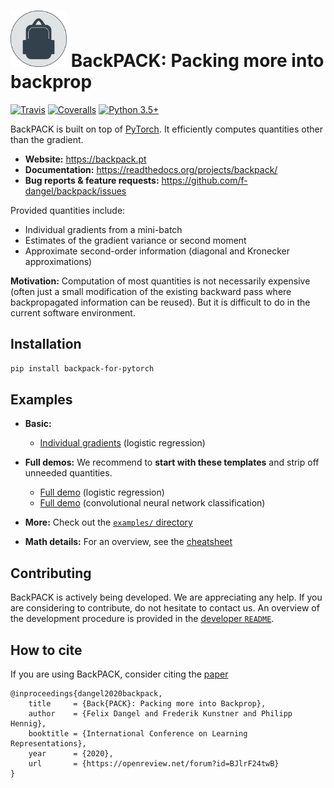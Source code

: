 # <img alt="BackPACK" src="./logo/backpack_logo_no_torch.svg" height="90"> BackPACK: Packing more into backprop

[![Travis](https://travis-ci.org/f-dangel/backpack.svg?branch=master)](https://travis-ci.org/f-dangel/backpack)
[![Coveralls](https://coveralls.io/repos/github/f-dangel/backpack/badge.svg?branch=master)](https://coveralls.io/github/f-dangel/backpack)
[![Python 3.5+](https://img.shields.io/badge/python-3.5+-blue.svg)](https://www.python.org/downloads/release/python-350/)

BackPACK is built on top of [PyTorch](https://github.com/pytorch/pytorch). It efficiently computes quantities other than the gradient.

- **Website:** https://backpack.pt
- **Documentation:** https://readthedocs.org/projects/backpack/
- **Bug reports & feature requests:** https://github.com/f-dangel/backpack/issues

Provided quantities include:
- Individual gradients from a mini-batch
- Estimates of the gradient variance or second moment
- Approximate second-order information (diagonal and Kronecker approximations)

**Motivation:** Computation of most quantities is not necessarily expensive (often just a small modification of the existing backward pass where backpropagated information can be reused). But it is difficult to do in the current software environment.


## Installation
```bash
pip install backpack-for-pytorch
```

## Examples
- **Basic:**
  -  [Individual gradients](https://github.com/f-dangel/backpack/blob/master/examples/example_indiv_grads.py) (logistic regression)

- **Full demos:** We recommend to **start with these templates** and strip off unneeded quantities.
  -  [Full demo](https://github.com/f-dangel/backpack/blob/master/examples/example_all_in_one.py) (logistic regression)
  -  [Full demo](https://github.com/f-dangel/backpack/blob/master/examples/example_cnn_all_in_one.py) (convolutional neural network classification)
- **More:** Check out the [`examples/` directory](https://github.com/f-dangel/backpack/blob/master/examples)
- **Math details:** For an overview, see the [cheatsheet](examples/cheatsheet.pdf)

## Contributing
BackPACK is actively being developed. 
We are appreciating any help.
If you are considering to contribute, do not hesitate to contact us.
An overview of the development procedure is provided in the [developer `README`](https://github.com/f-dangel/backpack/blob/master/README-dev.md).

## How to cite
If you are using BackPACK, consider citing the [paper](https://openreview.net/forum?id=BJlrF24twB) 
```
@inproceedings{dangel2020backpack,
    title     = {Back{PACK}: Packing more into Backprop},
    author    = {Felix Dangel and Frederik Kunstner and Philipp Hennig},
    booktitle = {International Conference on Learning Representations},
    year      = {2020},
    url       = {https://openreview.net/forum?id=BJlrF24twB}
}
```
